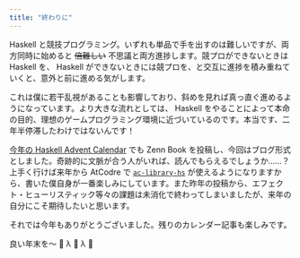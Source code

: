 ```yaml
---
title: "終わりに"
---
```


Haskell と競技プログラミング。いずれも単品で手を出すのは難しいですが、両方同時に始めると ~~倍難しい~~ 不思議と両方進捗します。競プロができないときは Haskell を、 Haskell ができないときには競プロを、と交互に進捗を積み重ねていくと、意外と前に進める気がします。

これは僕に若干乱視があることも影響しており、斜めを見れば真っ直ぐ進めるようになっています。より大きな流れとしては、 Haskell をやることによって本命の目的、理想のゲームプログラミング環境に近づいているのです。本当です、二年半停滞したわけではないんです！

[今年の Haskell Advent Calendar](https://qiita.com/advent-calendar/2024/haskell) でも Zenn Book を投稿し、今回はブログ形式としました。奇跡的に文脈が合う人がいれば、読んでもらえるでしょうか……？　上手く行けば来年から AtCodre で [`ac-library-hs`](https://github.com/toyboot4e/ac-library-hs) が使えるようになりますから、書いた僕自身が一番楽しみにしています。また昨年の投稿から、エフェクト・ヒューリスティック等々の課題は未消化で終わってしまいましたが、来年の自分にこそ期待したいと思います。

それでは今年もありがとうございました。残りのカレンダー記事も楽しみです。

良い年末を〜 🎉 λ 🎉 λ 🎉
